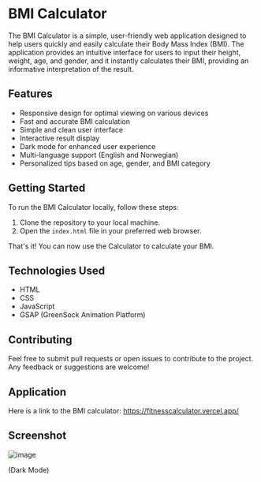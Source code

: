 # BMI Calculator

The BMI Calculator is a simple, user-friendly web application designed to help users quickly and easily calculate their Body Mass Index (BMI). The application provides an intuitive interface for users to input their height, weight, age, and gender, and it instantly calculates their BMI, providing an informative interpretation of the result.

## Features

- Responsive design for optimal viewing on various devices
- Fast and accurate BMI calculation
- Simple and clean user interface
- Interactive result display
- Dark mode for enhanced user experience
- Multi-language support (English and Norwegian)
- Personalized tips based on age, gender, and BMI category

## Getting Started

To run the BMI Calculator locally, follow these steps:

1. Clone the repository to your local machine.
2. Open the `index.html` file in your preferred web browser.

That's it! You can now use the Calculator to calculate your BMI.

## Technologies Used

- HTML
- CSS
- JavaScript
- GSAP (GreenSock Animation Platform)

## Contributing

Feel free to submit pull requests or open issues to contribute to the project. Any feedback or suggestions are welcome!


## Application

Here is a link to the BMI calculator: https://fitnesscalculator.vercel.app/

## Screenshot

![image](https://user-images.githubusercontent.com/71844869/235092424-f9d9f460-9e85-4983-8417-f9dc5a6cc835.png)

(Dark Mode)
